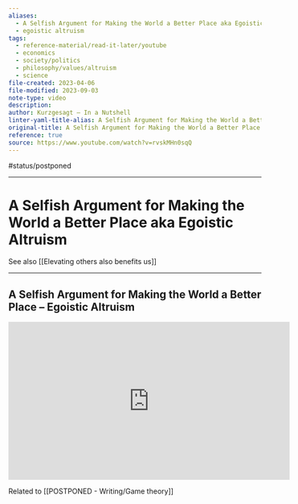 ```yaml
---
aliases:
  - A Selfish Argument for Making the World a Better Place aka Egoistic Altruism
  - egoistic altruism
tags:
  - reference-material/read-it-later/youtube
  - economics
  - society/politics
  - philosophy/values/altruism
  - science
file-created: 2023-04-06
file-modified: 2023-09-03
note-type: video
description: 
author: Kurzgesagt – In a Nutshell
linter-yaml-title-alias: A Selfish Argument for Making the World a Better Place aka Egoistic Altruism
original-title: A Selfish Argument for Making the World a Better Place – Egoistic Altruism
reference: true
source: https://www.youtube.com/watch?v=rvskMHn0sqQ
---
```


#status/postponed

---

# A Selfish Argument for Making the World a Better Place aka Egoistic Altruism

See also [[Elevating others also benefits us]]

---

## A Selfish Argument for Making the World a Better Place – Egoistic Altruism

<iframe width="560" height="315" src="https://www.youtube.com/embed/rvskMHn0sqQ" title="YouTube video player" frameborder="0" allow="accelerometer; autoplay; clipboard-write; encrypted-media; gyroscope; picture-in-picture" allowfullscreen></iframe>

Related to [[POSTPONED - Writing/Game theory]]
